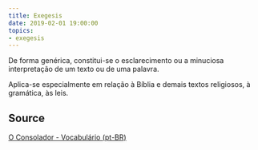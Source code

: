 ```yaml
---
title: Exegesis
date: 2019-02-01 19:00:00
topics:
- exegesis
---
```


De forma genérica, constitui-se o esclarecimento ou a minuciosa interpretação
de um texto ou de uma palavra. 

Aplica-se especialmente em relação à Bíblia e demais textos religiosos, à
gramática, às leis.

## Source
[O Consolador - Vocabulário (pt-BR)](http://www.oconsolador.com.br/linkfixo/vocabulario/principal.html)


